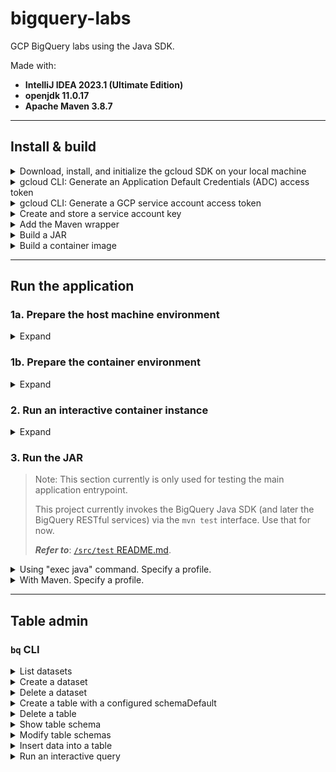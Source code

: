 # bigquery-labs

GCP BigQuery labs using the Java SDK.

Made with:
- **IntelliJ IDEA 2023.1 (Ultimate Edition)**
- **openjdk 11.0.17**
- **Apache Maven 3.8.7**


---


## Install & build

<details>
<summary>Download, install, and initialize the gcloud SDK on your local machine</summary>

Refer to the <a href="https://cloud.google.com/sdk/docs/install#other_installation_options">`gcloud` CLI documentation</a> to complete this step.

Install the `gcloud` SDK to the user's home directory (e.g., `/Users/USERNAME/google-cloud-sdk`). 

When it's finished installing, add the `gcloud` executable to your system's `$PATH` and run the command:

```shell
gcloud init
```

</details>


<details>
<summary>gcloud CLI: Generate an Application Default Credentials (ADC) access token</summary>

If you're running the application locally, you can use the following command to generate an access token:

```shell
export GCP_ADC_ACCESS_TOKEN="$(gcloud auth application-default print-access-token)"
```

</details>


<details>
<summary>gcloud CLI: Generate a GCP service account access token</summary>

Run this command to generate an access token for a specific GCP service account:

```shell
export GCP_SA_ACCESS_TOKEN=$(gcloud auth print-access-token --impersonate-service-account='SA_EMAIL_ADDRESS')
```

**Replace the following**:
- `SA_EMAIL_ADDRESS`: the email address of the service account to impersonate.

Example:

```shell
export GCP_SA_ACCESS_TOKEN=$(gcloud auth print-access-token --impersonate-service-account='9644524330-compute@developer.gserviceaccount.com')
```

</details>


<details>
<summary>Create and store a service account key</summary>

This section refers to usage of a GCP service account key (.json) file stored on your local file system.

To map a local `gcloud` installation to a volume on a container instance running the application, include the `-v` parameter in the `docker run` command used to start a container instance, as described below. 

### macOS

Assuming the user's service account key file is stored in the same directory as their local `gcloud` installation:

`/Users/USERNAME/.config/gcloud`

```shell
export LOCAL_GCLOUD_AUTH_DIRECTORY=$HOME/.config/gcloud
```

and the target volume on the container instance is: 

`/root/.config/gcloud`

```shell
export CONTAINER_GCLOUD_AUTH_DIRECTORY=/root/.config/gcloud
```

the command to run the container instance would be:

```shell
docker run --rm -it \
      -e GCP_SA_KEY_PATH=$GCP_SA_KEY_PATH \
      -e GCP_ADC_ACCESS_TOKEN=$GCP_ADC_ACCESS_TOKEN \
      -e GCP_SA_ACCESS_TOKEN=$GCP_SA_ACCESS_TOKEN \
      -e GCP_DEFAULT_USER_PROJECT_ID=$GCP_DEFAULT_USER_PROJECT_ID \
      -e GCP_DEFAULT_USER_DATASET=$GCP_DEFAULT_USER_DATASET \
      -e GCP_DEFAULT_USER_TABLE=$GCP_DEFAULT_USER_TABLE \
      -e GCP_SA_PROJECT_ID=$GCP_SA_PROJECT_ID \
      -e GCP_SA_DATASET=$GCP_SA_DATASET \
      -e GCP_SA_TABLE=$GCP_SA_TABLE \
      -v ${LOCAL_GCLOUD_AUTH_DIRECTORY}:${CONTAINER_GCLOUD_AUTH_DIRECTORY} \
      -v ${LOCAL_MAVEN_REPOSITORY}:${CONTAINER_MAVEN_REPOSITORY} \
      bigquery-labs
```

**Replace the following** in the path to the `gcloud` directory:

- `USERNAME`: the current OS user's username

so that the path to the service account key file is correct, e.g.:

`/Users/squidmin/.config/gcloud/sa-private-key.json`

Read <a href="https://cloud.google.com/iam/docs/keys-create-delete#iam-service-account-keys-create-gcloud">here</a> for more information about creating service account keys.

</details>


<details>
<summary>Add the Maven wrapper</summary>

Ensure that Maven is already installed on the machine that will run the container.

In the root of this project, run the command:

```shell
mvn wrapper:wrapper
```

Read <a href="https://maven.apache.org/install.html">here</a> for more information about installing Maven.

</details>


<details>
<summary>Build a JAR</summary>

```shell
./mvnw clean package -P integration \
  -DGCP_SA_KEY_PATH=$GCP_SA_KEY_PATH \
  -DGCP_ADC_ACCESS_TOKEN=$GCP_ADC_ACCESS_TOKEN \
  -DGCP_SA_ACCESS_TOKEN=$GCP_SA_ACCESS_TOKEN \
  -DGCP_DEFAULT_USER_PROJECT_ID=$GCP_DEFAULT_USER_PROJECT_ID \
  -DGCP_DEFAULT_USER_DATASET=$GCP_DEFAULT_USER_DATASET \
  -DGCP_DEFAULT_USER_TABLE=$GCP_DEFAULT_USER_TABLE \
  -DGCP_SA_PROJECT_ID=$GCP_SA_PROJECT_ID \
  -DGCP_SA_DATASET=$GCP_SA_DATASET \
  -DGCP_SA_TABLE=$GCP_SA_TABLE
```

Or use `mvn clean install`:

```shell
./mvnw clean install -P integration \
  -DGCP_SA_KEY_PATH=$HOME/.config/gcloud \
  -DGCP_ADC_ACCESS_TOKEN="$(gcloud auth application-default print-access-token)" \
  -DGCP_SA_ACCESS_TOKEN=placeholder \
  -DGCP_DEFAULT_USER_PROJECT_ID=lofty-root-378503 \
  -DGCP_DEFAULT_USER_DATASET=test_dataset_integration \
  -DGCP_DEFAULT_USER_TABLE=test_table_integration \
  -DGCP_SA_PROJECT_ID=placeholder \
  -DGCP_SA_DATASET=placeholder \
  -DGCP_SA_TABLE=placeholder
```

</details>


<details>
<summary>Build a container image</summary>

```shell
docker build \
  --build-arg GCP_SA_KEY_PATH=${GCP_SA_KEY_PATH} \
  --build-arg GCP_DEFAULT_USER_PROJECT_ID=${GCP_DEFAULT_USER_PROJECT_ID} \
  --build-arg GCP_DEFAULT_USER_DATASET=${GCP_DEFAULT_USER_DATASET} \
  --build-arg GCP_DEFAULT_USER_TABLE=${GCP_DEFAULT_USER_TABLE} \
  --build-arg GCP_SA_PROJECT_ID=${GCP_SA_PROJECT_ID} \
  --build-arg GCP_SA_DATASET=${GCP_SA_DATASET} \
  --build-arg GCP_SA_TABLE=${GCP_SA_TABLE} \
  -t bigquery-labs .
```

</details>


---


## Run the application


### 1a. Prepare the host machine environment

<details>
<summary>Expand</summary>

Until the main application entrypoint is developed, run the application's functionality via the `mvn test` interface.

Pass required environment variables on your local system to the VM options, as shown in the `createTableWithCustomSchema` example below:

```shell
./mvnw \
  -Dtest=BigQueryAdminClientIntegrationTest#createTableWithCustomSchema \
  test -P integration \
  -DGCP_SA_KEY_PATH=$GCP_SA_KEY_PATH \
  -DGCP_ADC_ACCESS_TOKEN=$GCP_ADC_ACCESS_TOKEN \
  -DGCP_DEFAULT_USER_PROJECT_ID=$GCP_DEFAULT_USER_PROJECT_ID \
  -DGCP_DEFAULT_USER_DATASET=$GCP_DEFAULT_USER_DATASET \
  -DGCP_DEFAULT_USER_TABLE=$GCP_DEFAULT_USER_TABLE \
  -Dschema="id:STRING,creation_timestamp:DATETIME,last_update_timestamp:DATETIME,column_a:STRING,column_b:BOOL"
```

</details>


### 1b. Prepare the container environment

<details>
<summary>Expand</summary>

### Environment variables

The `GCP_SA_KEY_PATH` environment variable is used to store the path to the user's GCP service account key file.
The user's service account key file is mapped to the `/root/.config/gcloud` directory on the container instance.

```shell
export GCP_SA_KEY_PATH=/root/.config/gcloud/sa-private-key.json
```

The `GCP_ADC_ACCESS_TOKEN` environment variable is used to store an OAuth2 access token for reaching BigQuery RESTful services _using Application Default Credentials_ (ADC).

```shell
export GCP_ADC_ACCESS_TOKEN=$(gcloud auth application-default print-access-token)
```

The `GCP_SA_ACCESS_TOKEN` environment variable is used to store an OAuth2 access token for reaching BigQuery RESTful services _as a specific service account_.

```shell
export GCP_SA_ACCESS_TOKEN=$(gcloud auth application-default print-access-token)
```

### Utility script (WIP)

The `run.sh` script at the root level of the project will set required environment variables automatically.

It accepts short and long arguments for each environment variable.

</details>


### 2. Run an interactive container instance

<details>
<summary>Expand</summary>

### `docker run`

```shell
docker run --rm -it \
  -e GCP_SA_KEY_PATH=$GCP_SA_KEY_PATH \
  -e GCP_ADC_ACCESS_TOKEN=$GCP_ADC_ACCESS_TOKEN \
  -e GCP_SA_ACCESS_TOKEN=$GCP_SA_ACCESS_TOKEN \
  -e GCP_DEFAULT_USER_PROJECT_ID=$GCP_DEFAULT_USER_PROJECT_ID \
  -e GCP_DEFAULT_USER_DATASET=$GCP_DEFAULT_USER_DATASET \
  -e GCP_DEFAULT_USER_TABLE=$GCP_DEFAULT_USER_TABLE \
  -e GCP_SA_PROJECT_ID=$GCP_SA_PROJECT_ID \
  -e GCP_SA_DATASET=$GCP_SA_DATASET \
  -e GCP_SA_TABLE=$GCP_SA_TABLE \
  -v ${LOCAL_GCLOUD_AUTH_DIRECTORY}:${CONTAINER_GCLOUD_AUTH_DIRECTORY} \
  -v ${LOCAL_MAVEN_REPOSITORY}:${CONTAINER_MAVEN_REPOSITORY} \
  bigquery-labs
```

---

### `./run.sh` utility script

```shell
./run.sh \
  -dpid $GCP_DEFAULT_USER_PROJECT_ID \
  -sakp $HOME/.config/gcloud/sa-private-key.json \
  -saat access_token_placeholder \
  -adcat $(gcloud auth application-default print-access-token)
```

Or use long arguments:

```shell
./run.sh \
  --GCP_DEFAULT_USER_PROJECT_ID $GCP_DEFAULT_USER_PROJECT_ID \
  --GCP_SA_KEY_PATH $HOME/.config/gcloud/sa-private-key.json \
  --GCP_SA_ACCESS_TOKEN access_token_placeholder \
  --GCP_ADC_ACCESS_TOKEN $(gcloud auth application-default print-access-token)
```

### `run.sh` options

<details>
<summary>Expand</summary>

`run.sh` implements the following options:

- `--default`: Start the application on the user's host system with default run environment settings.<br>

  <details>
  <summary>Example</summary>

  ```shell
  ./run.sh --default
  ```

  </details>

- `-ci`, `--container-instance`: Run a container instance pointing to the root directory of the application.

  <details>
  <summary>Example</summary>

  ```shell
  ./run.sh --container-instance
  ```

  </details>

- `-nci`, `--no-container-instance`: Build and run the application without starting a container instance.

  <details>
  <summary>Example</summary>

  ```shell
  ./run.sh -nci
  ```

  </details>

- `-i SA_EMAIL_ADDRESS`, `--impersonate SA_EMAIL_ADDRESS`: Impersonate a GCP service account.

  Replace `SA_EMAIL_ADDRESS` with the email address of the service account to impersonate.

  <details>
  <summary>Example</summary>

  ```shell
  ./run.sh --default -ci --impersonate-service-account SA_EMAIL_ADDRESS
  ```

  **Replace the following**:
  - `SA_EMAIL_ADDRESS`: the impersonated service account's email address.

  </details>

</details>


### Other examples

<details>
<summary>Build JAR, build image, & start an interactive container instance with default run environment settings</summary>

```shell
./run.sh --default --container-instance
```

```shell
./run.sh --default -ci
```

</details>


<details>
<summary>Build and run JAR with default run environment settings</summary>

```shell
./run.sh --default
```

```shell
./run.sh --default --no-container-instance
```

```shell
./run.sh --default -nci
```

</details>


</details>


### 3. Run the JAR

> Note: This section currently is only used for testing the main application entrypoint.
>
> This project currently invokes the BigQuery Java SDK (and later the BigQuery RESTful services) via the `mvn test` interface. Use that for now.
> 
> _**Refer to**_: <a href="https://github.com/squidmin/bigquery-labs/blob/main/src/test/README.md">`/src/test` README.md</a>.

<details>
<summary>Using "exec java" command. Specify a profile.</summary>

```shell
exec java -jar \
  -Dspring.profiles.active=$PROFILE \
  -DGCP_SA_KEY_PATH=$GCP_SA_KEY_PATH \
  -DGCP_ADC_ACCESS_TOKEN=$GCP_ADC_ACCESS_TOKEN \
  -DGCP_SA_ACCESS_TOKEN=$GCP_SA_ACCESS_TOKEN \
  -DGCP_DEFAULT_USER_PROJECT_ID=$GCP_DEFAULT_USER_PROJECT_ID \
  -DGCP_DEFAULT_USER_DATASET="test_dataset_integration" \
  -DGCP_DEFAULT_USER_TABLE="test_table_integration_custom" \
  ./target/bigquery-labs-0.0.1-SNAPSHOT.jar
```

</details>


<details>
<summary>With Maven. Specify a profile.</summary>

```shell
mvn spring-boot:run \
  -Dspring-boot.run.profiles=$PROFILE \
  -DGCP_SA_KEY_PATH=$GCP_SA_KEY_PATH \
  -DGCP_ADC_ACCESS_TOKEN=$GCP_ADC_ACCESS_TOKEN \
  -DGCP_SA_ACCESS_TOKEN=$GCP_SA_ACCESS_TOKEN \
  -DGCP_DEFAULT_USER_PROJECT_ID=$GCP_DEFAULT_USER_PROJECT_ID \
  -DGCP_DEFAULT_USER_DATASET="test_dataset_integration" \
  -DGCP_DEFAULT_USER_TABLE="test_table_integration_custom"
```

</details>


---


## Table admin

### `bq` CLI

<details>
<summary>List datasets</summary>

```shell
bq ls --filter labels.key:value \
  --max_results INTEGER \
  --format=prettyjson \
  --project_id PROJECT_ID
```

**Replace the following**:
- `key:value`: a label key and value, if applicable.
- `INTEGER`: an integer representing the number of datasets to list.
- `PROJECT_ID`: the name of the GCP project containing the datasets to list.

**Examples**:

```shell
bq ls --format=pretty
```

</details>


<details>
<summary>Create a dataset</summary>

Refer to the <a href="https://cloud.google.com/bigquery/docs/datasets#create-dataset">GCP documentation for creating datasets</a>.

**Examples**:

```shell
bq --location=us mk \
  --dataset \
  --default_partition_expiration=3600 \
  --default_table_expiration=3600 \
  --description="An example." \
  --label=test_label_1:test_value_1 \
  --label=test_label_2:test_value_2 \
  --max_time_travel_hours=168 \
  --storage_billing_model=LOGICAL \
  ${GCP_DEFAULT_USER_PROJECT_ID}:${GCP_DEFAULT_USER_DATASET}
```

The Cloud Key Management Service (KMS) key parameter (`KMS_KEY_NAME`) can be specified.
This parameter is used to pass the name of the default Cloud Key Management Service key used to protect newly created tables in this dataset.
You cannot create a Google-encrypted table in a dataset with this parameter set.

```shell
bq --location=us mk \
  --dataset \
  --default_kms_key=KMS_KEY_NAME \
  ... \
  ${GCP_DEFAULT_USER_PROJECT_ID}:${GCP_DEFAULT_USER_DATASET}
```

</details>


<details>
<summary>Delete a dataset</summary>

Refer to the <a href="https://cloud.google.com/bigquery/docs/managing-datasets#delete_a_dataset">GCP documentation for deleting a dataset</a>.

#### Examples:

Remove all tables in the dataset (`-r` flag):

```shell
bq rm -r -f -d ${GCP_DEFAULT_USER_PROJECT_ID}:${GCP_DEFAULT_USER_DATASET}
```

</details>


<details>
<summary>Create a table with a configured schemaDefault</summary>

**Create an empty table with an inline schemaDefault definition**

```shell
bq mk --table PROJECT_ID:DATASET.TABLE SCHEMA
```

**Replace the following**:
- `PROJECT_ID`: the name of the GCP project to target.
- `DATASET`: the name of the BigQuery dataset to target.
- `TABLE`: the name of the BigQuery table to target.
- `SCHEMA`: an inline schema definition.

Example:

```shell
bq mk --table \
  ${GCP_DEFAULT_USER_PROJECT_ID}:${GCP_DEFAULT_USER_DATASET}.test_table_name_lofty \
  id:STRING,creation_timestamp:DATETIME,last_update_timestamp:DATETIME,column_a:STRING,column_b:STRING
```

### Specify the schemaDefault in a JSON schemaDefault file

For an example JSON schemaDefault file, refer to: `/schemaDefault/example.json`.

**Create an empty table**

```shell
bq mk --table \
  PROJECT_ID:DATASET.TABLE \
  ./path/to/schema/file.json
```

Example:

```shell
bq mk --table \
  ${GCP_DEFAULT_USER_PROJECT_ID}:${GCP_DEFAULT_USER_DATASET}.test_table_name_lofty \
  ./schema/example.json
```

**Create a table with CSV data**

```shell
bq --location=location load \
  --source_format=format \
  PROJECT_ID:DATASET.TABLE \
  ./path/to/data/file.csv \
  ./path/to/schema/file.json
```

Example:

```shell
bq --location=us load \
  --source_format=CSV \
  ${GCP_DEFAULT_USER_PROJECT_ID}:${GCP_DEFAULT_USER_DATASET}.test_table_name_lofty \
  ./csv/example.csv \
  ./schema/example.json
```

Refer to the BigQuery documentation: <a href="https://cloud.google.com/bigquery/docs/loading-data-cloud-storage-csv#details_of_loading_csv_data">Details of loading CSV data</a>.

</details>


<details>
<summary>Delete a table</summary>

```shell
bq rm --table ${GCP_DEFAULT_USER_PROJECT_ID}:${GCP_DEFAULT_USER_DATASET}.test_table_name_lofty
```

</details>


<details>
<summary>Show table schema</summary>

Example:

```shell
bq show \
  --schema \
  --format=prettyjson \
  ${GCP_DEFAULT_USER_PROJECT_ID}:${GCP_DEFAULT_USER_DATASET}.test_table_name_lofty
```

The table schema can be written to a file:

```shell
bq show \
  --schema \
  --format=prettyjson \
  ${GCP_DEFAULT_USER_PROJECT_ID}:${GCP_DEFAULT_USER_DATASET}.test_table_name_lofty \ > ./schema/example_show-write.json
```

</details>


<details>
<summary>Modify table schemas</summary>

```shell
bq update \
  ${GCP_DEFAULT_USER_PROJECT_ID}:${GCP_DEFAULT_USER_DATASET}.test_table_name_lofty \
  ./schema/example_update.json
```

Refer to the <a href="https://cloud.google.com/bigquery/docs/managing-table-schemas">GCP documentation on modifying table schemas.</a>.

</details>


<details>
<summary>Insert data into a table</summary>

**Examples**:

Insert for known values:

```shell
bq insert ${GCP_DEFAULT_USER_PROJECT_ID}:${GCP_DEFAULT_USER_DATASET}.test_table_name_lofty ./json/example.json
```

Specify a template suffix (`--template_suffix` or `-x`):

```shell
bq insert --ignore_unknown_values \
  --template_suffix=_insert \
  ${GCP_DEFAULT_USER_PROJECT_ID}:${GCP_DEFAULT_USER_DATASET}.test_table_name_lofty \
  ./json/example.json
```

Refer to the <a href="">`bq insert` documentation</a>.

</details>


<details>
<summary>Run an interactive query</summary>

```shell
bq query \
  --use_legacy_sql=false \
  'query_string'
```

Example:

```shell
bq query \
  --use_legacy_sql=false \
  'SELECT
    id, column_b
  FROM
    `lofty-root-378503.test_dataset_name_lofty.test_table_name_lofty`
  LIMIT
    3;'
```

</details>
